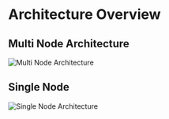 # Architecture Overview 

## Multi Node Architecture

![Multi Node Architecture](/img/icedq-embedded-multi-node.png)

## Single Node 

![Single Node Architecture](/img/icedq-embedded-single-node.png)